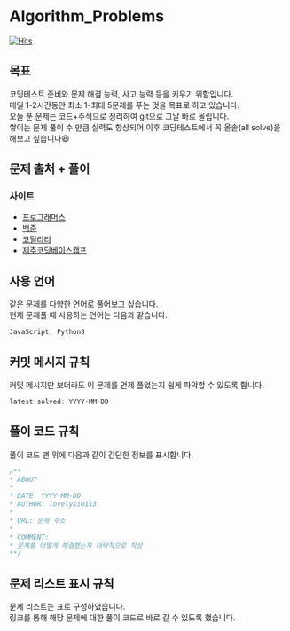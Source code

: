 # Algorithm_Problems

[![Hits](https://hits.seeyoufarm.com/api/count/incr/badge.svg?url=https%3A%2F%2Fgithub.com%2Flovelysi0113%2FAlgorithm_Problems&count_bg=%237495E3&title_bg=%231D409E&icon=github.svg&icon_color=%23E7E7E7&title=hits&edge_flat=false)](https://hits.seeyoufarm.com)

## 목표

코딩테스트 준비와 문제 해결 능력, 사고 능력 등을 키우기 위함입니다.  
매일 1-2시간동안 최소 1-최대 5문제를 푸는 것을 목표로 하고 있습니다.  
오늘 푼 문제는 코드+주석으로 정리하여 git으로 그날 바로 올립니다.  
쌓이는 문제 풀이 수 만큼 실력도 향상되어 이후 코딩테스트에서 꼭 올솔(all solve)을 해보고 싶습니다😆

## 문제 출처 + 풀이

### 사이트

- [프로그래머스](./Programmers/README.md)
- [백준](./BOJ/README.md)
- [코딜리티](./Codility/README.md)
- [제주코딩베이스캠프](./Jeju_Coding/README.md)

## 사용 언어

같은 문제를 다양한 언어로 풀어보고 싶습니다.  
현재 문제풀 때 사용하는 언어는 다음과 같습니다.

```JavaScript
JavaScript, Python3
```

## 커밋 메시지 규칙

커밋 메시지만 보더라도 이 문제를 언제 풀었는지 쉽게 파악할 수 있도록 합니다.

```JavaScript
latest solved: YYYY-MM-DD
```

## 풀이 코드 규칙

풀이 코드 맨 위에 다음과 같이 간단한 정보를 표시합니다.

```JavaScript
/**
* ABOUT
*
* DATE: YYYY-MM-DD
* AUTHOR: lovelysi0113
*
* URL: 문제 주소
*
* COMMENT:
* 문제를 어떻게 해결했는지 대략적으로 작성
**/
```

## 문제 리스트 표시 규칙

문제 리스트는 표로 구성하였습니다.  
링크를 통해 해당 문제에 대한 풀이 코드로 바로 갈 수 있도록 했습니다.
